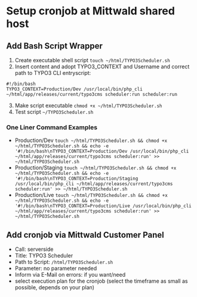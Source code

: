 # Setup cronjob at Mittwald shared host

## Add Bash Script Wrapper

1. Create executable shell script `touch ~/html/TYPO3Scheduler.sh`
2. Insert content and adopt TYPO3_CONTEXT and Username and correct path to TYPO3 CLI entryscript:
  ```
  #!/bin/bash
  TYPO3_CONTEXT=Production/Dev /usr/local/bin/php_cli ~/html/app/releases/current/typo3cms scheduler:run scheduler:run
  ```
3. Make script executable `chmod +x ~/html/TYPO3Scheduler.sh`
4. Test script `~/TYPO3Scheduler.sh`

### One Liner Command Examples

- Production/Dev `touch ~/html/TYPO3Scheduler.sh && chmod +x ~/html/TYPO3Scheduler.sh && echo -e '#!/bin/bash\nTYPO3_CONTEXT=Production/Dev /usr/local/bin/php_cli ~/html/app/releases/current/typo3cms scheduler:run' >> ~/html/TYPO3Scheduler.sh`
- Production/Staging `touch ~/html/TYPO3Scheduler.sh && chmod +x ~/html/TYPO3Scheduler.sh && echo -e '#!/bin/bash\nTYPO3_CONTEXT=Production/Staging /usr/local/bin/php_cli ~/html/app/releases/current/typo3cms scheduler:run' >> ~/html/TYPO3Scheduler.sh`
- Production/Live `touch ~/html/TYPO3Scheduler.sh && chmod +x ~/html/TYPO3Scheduler.sh && echo -e '#!/bin/bash\nTYPO3_CONTEXT=Production/Live /usr/local/bin/php_cli ~/html/app/releases/current/typo3cms scheduler:run' >> ~/html/TYPO3Scheduler.sh`

## Add cronjob via Mittwald Customer Panel

* Call: serverside
* Title: TYPO3 Scheduler
* Path to Script: `/html/TYPO3Scheduler.sh`
* Parameter: no parameter needed
* Inform via E-Mail on errors: if you want/need
* select execution plan for the cronjob (select the timeframe as small as possible, depends on your plan)
